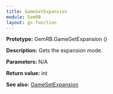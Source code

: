 ```yaml
---
title: GameGetExpansion
module: GemRB
layout: gs-function
---
```


**Prototype:** GemRB.GameGetExpansion ()

**Description:** Gets the expansion mode.

**Parameters:** N/A

**Return value:** int

**See also:** [GameSetExpansion](GameSetExpansion.md)
